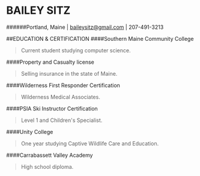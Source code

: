 # BAILEY SITZ
######Portland, Maine | baileysitz@gmail.com | 207-491-3213



##EDUCATION & CERTIFICATION
####Southern Maine Community College 
> Current student studying computer science. 

####Property and Casualty license   
> Selling insurance in the state of Maine. 

####Wilderness First Responder Certification   
> Wilderness Medical Associates. 

####PSIA Ski Instructor Certification  
> Level 1 and Children's Specialist. 

####Unity College  
> One year studying Captive Wildlife Care and Education.  

####Carrabassett Valley Academy 
> High school diploma.  

